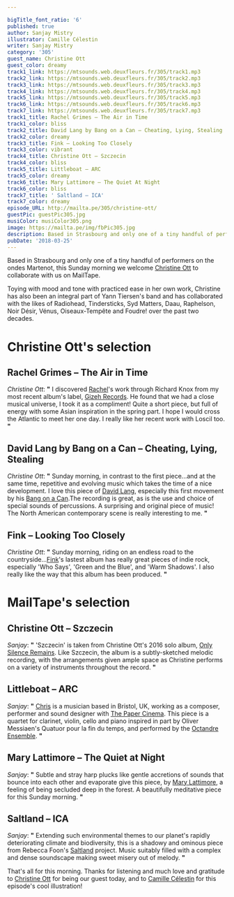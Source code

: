 ```yaml
---

bigTitle_font_ratio: '6'
published: true
author: Sanjay Mistry
illustrator: Camille Célestin
writer: Sanjay Mistry
category: '305'
guest_name: Christine Ott
guest_color: dreamy
track1_link: https://mtsounds.web.deuxfleurs.fr/305/track1.mp3
track2_link: https://mtsounds.web.deuxfleurs.fr/305/track2.mp3
track3_link: https://mtsounds.web.deuxfleurs.fr/305/track3.mp3
track4_link: https://mtsounds.web.deuxfleurs.fr/305/track4.mp3
track5_link: https://mtsounds.web.deuxfleurs.fr/305/track5.mp3
track6_link: https://mtsounds.web.deuxfleurs.fr/305/track6.mp3
track7_link: https://mtsounds.web.deuxfleurs.fr/305/track7.mp3
track1_title: Rachel Grimes – The Air in Time
track1_color: bliss
track2_title: David Lang by Bang on a Can – Cheating, Lying, Stealing
track2_color: dreamy
track3_title: Fink – Looking Too Closely
track3_color: vibrant
track4_title: Christine Ott – Szczecin
track4_color: bliss
track5_title: Littleboat – ARC
track5_color: dreamy
track6_title: Mary Lattimore – The Quiet At Night
track6_color: bliss
track7_title: ' Saltland – ICA'
track7_color: dreamy
episode_URL: http://mailta.pe/305/christine-ott/
guestPic: guestPic305.jpg
musiColor: musiColor305.png
image: https://mailta.pe/img/fbPic305.jpg
description: Based in Strasbourg and only one of a tiny handful of performers on the ondes Martenot, this Sunday morning we welcome Christine Ott to collaborate with us on MailTape.
pubDate: '2018-03-25'
---
```

Based in Strasbourg and only one of a tiny handful of performers on the ondes Martenot, this Sunday morning we welcome [Christine Ott](http://www.christineott.fr/) to collaborate with us on MailTape.
<p>Toying with mood and tone with practiced ease in her own work, Christine has also been an integral part of Yann Tiersen's band and has collaborated with the likes of Radiohead, Tindersticks, Syd Matters, Daau, Raphelson, Noir Désir, Vénus, Oiseaux-Tempête and Foudre! over the past two decades.


# Christine Ott's selection


## Rachel Grimes – The Air in Time
_Christine Ott_: **"** I discovered [Rachel](http://rachelgrimespiano.com/)'s work through Richard Knox from my most recent album's label, [Gizeh Records](http://www.gizehrecords.com/). He found that we had a close musical universe, I took it as a compliment! Quite a short piece, but full of energy with some Asian inspiration in the spring part. I hope I would cross the Atlantic to meet her one day. I really like her recent work with Loscil too. **"** 

## David Lang by Bang on a Can – Cheating, Lying, Stealing
_Christine Ott_: **"** Sunday morning, in contrast to the first piece...and at the same time, repetitive and evolving music which takes the time of a nice development. I love this piece of [David Lang](https://davidlangmusic.com/), especially this first movement by his [Bang on a Can](https://bangonacan.org/).The recording is great, as is the use and choice of special sounds of percussions. A surprising and original piece of music! The North American contemporary scene is really interesting to me. **"** 

## Fink – Looking Too Closely
_Christine Ott_: **"** Sunday morning, riding on an endless road to the countryside...[Fink](https://www.finkworld.co.uk/)'s lastest album has really great pieces of indie rock, especially 'Who Says', 'Green and the Blue', and 'Warm Shadows'. I also really like the way that this album has been produced. **"** 


# MailTape's selection

## Christine Ott – Szczecin
_Sanjay_: **"** 'Szczecin' is taken from Christine Ott's 2016 solo album, [Only Silence Remains](http://www.gizehrecords.com/gzh66-christine-ott-only-silence-remains.html). Like Szczecin, the album is a subtly-sketched melodic recording, with the arrangements given ample space as Christine performs on a variety of instruments throughout the record. **"** 

## Littleboat – ARC
_Sanjay_: **"** [Chris](http://chrislittleboat.tumblr.com/) is a musician based in Bristol, UK, working as a composer, performer and sound designer with [The Paper Cinema](http://www.thepapercinema.com/). This piece is a quartet for clarinet, violin, cello and piano inspired in part by Oliver Messiaen's Quatuor pour la fin du temps, and performed by the [Octandre Ensemble](https://www.octandre.com/). **"** 

## Mary Lattimore – The Quiet at Night
_Sanjay_: **"** Subtle and stray harp plucks like gentle accretions of sounds that bounce into each other and evaporate give this piece, by [Mary Lattimore](http://marylattimoreharpist.tumblr.com/), a feeling of being secluded deep in the forest. A beautifully meditative piece for this Sunday morning. **"** 

## Saltland – ICA
_Sanjay_: **"** Extending such environmental themes to our planet's rapidly deteriorating climate and biodiversity, this is a shadowy and ominous piece from Rebecca Foon's [Saltland](http://www.saltland.ca/) project. Music suitably filled with a complex and dense soundscape making sweet misery out of melody. **"** 

That's all for this morning. Thanks for listening and much love and gratitude to [Christine Ott](http://www.christineott.fr/) for being our guest today, and to [Camille Célestin](http://bravocamo.studio/) for this episode's cool illustration!
